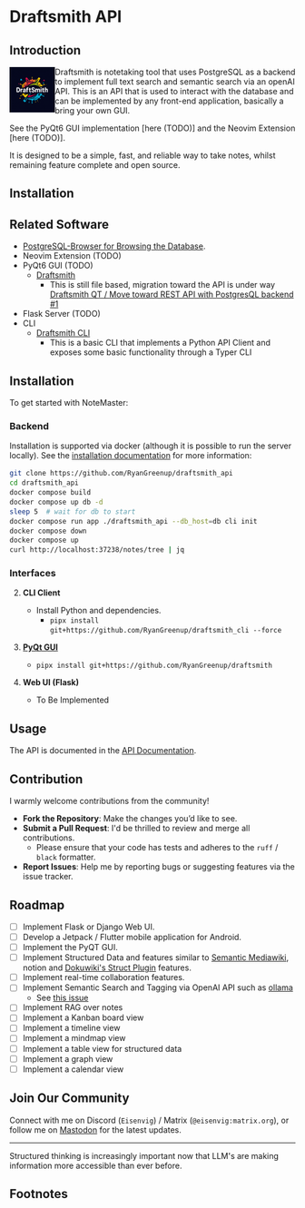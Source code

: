 # Draftsmith API

## Introduction

<p><img src="./assets/logo.png" style="float: left; width: 80px" /></p>



Draftsmith is notetaking tool that uses PostgreSQL as a backend to implement full text search and semantic search via an openAI API. This is an API that is used to interact with the database and can be implemented by any front-end application, basically a bring your own GUI.

See the PyQt6 GUI implementation [here (TODO)] and the Neovim Extension [here (TODO)].

It is designed to be a simple, fast, and reliable way to take notes, whilst remaining feature complete and open source.

## Installation


## Related Software

- [PostgreSQL-Browser for Browsing the Database](https://github.com/RyanGreenup/PostgreSQL-Browser).
- Neovim Extension (TODO)
- PyQt6 GUI (TODO)
    - [Draftsmith](https://github.com/RyanGreenup/draftsmith_api)
        - This is still file based, migration toward the API is under way [Draftsmith QT /  Move toward REST API with PostgresQL backend #1 ](https://github.com/RyanGreenup/Draftsmith/issues/1)
- Flask Server (TODO)
- CLI
    - [Draftsmith CLI](https://github.com/RyanGreenup/draftsmith_cli)
        - This is a basic CLI that implements a Python API Client and exposes some basic functionality through a Typer CLI



## Installation

To get started with NoteMaster:

### Backend

Installation is supported via docker (although it is possible to run the server locally). See the [installation documentation](https://ryangreenup.github.io/draftsmith_api/installation.html) for more information:


```sh
git clone https://github.com/RyanGreenup/draftsmith_api
cd draftsmith_api
docker compose build
docker compose up db -d
sleep 5  # wait for db to start
docker compose run app ./draftsmith_api --db_host=db cli init
docker compose down
docker compose up
curl http://localhost:37238/notes/tree | jq
```

### Interfaces

2. **CLI Client**
   - Install Python and dependencies.
       - `pipx install git+https://github.com/RyanGreenup/draftsmith_cli --force`

3. [**PyQt GUI**](https://github.com/RyanGreenup/draftsmith)
   - `pipx install git+https://github.com/RyanGreenup/draftsmith`

4. **Web UI (Flask)**
   - To Be Implemented

## Usage

The API is documented in the [API Documentation](https://ryangreenup.github.io/draftsmith_api/usage.html).

## Contribution

I warmly welcome contributions from the community!

- **Fork the Repository**: Make the changes you’d like to see.
- **Submit a Pull Request**: I'd be thrilled to review and merge all contributions.
    - Please ensure that your code has tests and adheres to the `ruff` / `black` formatter.
- **Report Issues**: Help me by reporting bugs or suggesting features via the issue tracker.

## Roadmap

- [ ] Implement Flask or Django Web UI.
- [ ] Develop a Jetpack / Flutter mobile application for Android.
- [ ] Implement the PyQT GUI.
- [ ] Implement Structured Data and features similar to [Semantic Mediawiki](https://www.semantic-mediawiki.org/wiki/Semantic_MediaWiki), notion and [Dokuwiki's Struct Plugin](https://www.dokuwiki.org/plugin:struct) features.
- [ ] Implement real-time collaboration features.
- [ ] Implement Semantic Search and Tagging via OpenAI API such as [ollama](https://ollama.com/)
    - See [this issue](https://github.com/RyanGreenup/draftsmith_api/issues/2)
- [ ] Implement RAG over notes
- [ ] Implement a Kanban board view
- [ ] Implement a timeline view
- [ ] Implement a mindmap view
- [ ] Implement a table view for structured data
- [ ] Implement a graph view
- [ ] Implement a calendar view

## Join Our Community

Connect with me on Discord (`Eisenvig`) / Matrix (`@eisenvig:matrix.org`), or follow me on [Mastodon](`@ryangreenup@mastodon.social`) for the latest updates.

---

Structured thinking is increasingly important now that LLM's are making information more accessible than ever before.


## Footnotes

[^1729388462]: This has a mnemonic:


    | Letter | T9 |
    |--------|----|
    | d      | 3  |
    | r      | 7  |
    | a      | 2  |
    | f      | 3  |
    | t      | 8  |

